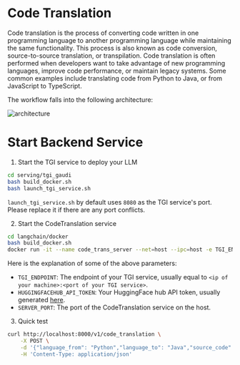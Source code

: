 # Code Translation

Code translation is the process of converting code written in one programming language to another programming language while maintaining the same functionality. This process is also known as code conversion, source-to-source translation, or transpilation. Code translation is often performed when developers want to take advantage of new programming languages, improve code performance, or maintain legacy systems. Some common examples include translating code from Python to Java, or from JavaScript to TypeScript.

The workflow falls into the following architecture:

![architecture](https://i.imgur.com/ums0brC.png)

# Start Backend Service

1. Start the TGI service to deploy your LLM

```sh
cd serving/tgi_gaudi
bash build_docker.sh
bash launch_tgi_service.sh
```

`launch_tgi_service.sh` by default uses `8080` as the TGI service's port. Please replace it if there are any port conflicts.

2. Start the CodeTranslation service

```sh
cd langchain/docker
bash build_docker.sh
docker run -it --name code_trans_server --net=host --ipc=host -e TGI_ENDPOINT=${TGI ENDPOINT} -e HUGGINGFACEHUB_API_TOKEN=${HUGGINGFACE_API_TOKEN} -e SERVER_PORT=8000 -e http_proxy=${http_proxy} -e https_proxy=${https_proxy} intel/gen-ai-examples:code-translation bash
```

Here is the explanation of some of the above parameters:

- `TGI_ENDPOINT`: The endpoint of your TGI service, usually equal to `<ip of your machine>:<port of your TGI service>`.
- `HUGGINGFACEHUB_API_TOKEN`: Your HuggingFace hub API token, usually generated [here](https://huggingface.co/settings/tokens).
- `SERVER_PORT`: The port of the CodeTranslation service on the host.

3. Quick test

```sh
curl http://localhost:8000/v1/code_translation \
    -X POST \
    -d '{"language_from": "Python","language_to": "Java","source_code": "\ndef hello(name):\n    print(\"Hello, \" + name)\n"}' \
    -H 'Content-Type: application/json'
```
